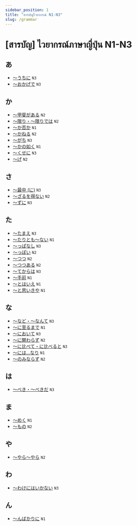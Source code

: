 ```yaml
---
sidebar_position: 1
title: "สารบัญไวยากรณ์ N1-N3"
slug: /grammar
---
```


# [สารบัญ] ไวยากรณ์ภาษาญี่ปุ่น N1-N3

## あ
* [〜うちに](n3/uchi-ni) `N3`
* [〜おかげで](n3/okage-de) `N3`

## か
* [〜甲斐がある](n2/kai-ga-aru) `N2`
* [〜限り・〜限りでは](n2/kagiri-dewa) `N2`
* [〜か否か](n1/ka-ina-ka) `N1`
* [〜かねる](n2/kaneru) `N2`
* [〜がち](n3/gachi) `N3`
* [〜かの如く](n1/ka-no-gotoku) `N1`
* [〜くせに](n3/kuse-ni) `N3`
* [〜げ](n2/ge) `N2`

## さ
* [〜最中 (に)](n3/saichuu-ni) `N3`
* [〜ざるを得ない](n2/zaru-wo-enai) `N2`
* [～ずに](n3/zu-ni) `N3`

## た
* [〜たまえ](n3/tamae) `N3`
* [〜たりとも〜ない](n1/taritomo-nai) `N1`
* [〜っぱなし](n3/ppanashi) `N3`
* [〜っぽい](n2/ppoi) `N2`
* [〜つつ](n2/tsutsu) `N2`
* [〜つつある](n2/tsutsu-aru) `N2`
* [～てからは](n3/te-kara-wa) `N3`
* [〜手前](n1/temae) `N1`
* [〜とはいえ](n1/towaie) `N1`
* [〜と思いきや](n1/to-omoikiya) `N1`

## な
* [〜など・〜なんて](n3/nado-nante) `N3`
* [〜に至るまで](n1/ni-itaru-made) `N1`
* [〜において](n3/ni-oite) `N3`
* [〜に関わらず](n2/ni-kakawarazu) `N2`
* [〜に比べて・に比べると](n3/ni-kurabete) `N3`
* [〜には…なり](n1/niwa-nari) `N1`
* [〜のみならず](n2/nominarazu) `N2`

## は
* [〜べき・〜べきだ](n3/beki) `N3`

## ま
* [〜めく](n1/meku) `N1`
* [〜もの](n2/mono) `N2`

## や
* [〜やら〜やら](n2/yara-yara) `N2`

## わ
* [〜わけにはいかない](n3/wake-ni-wa-ikanai) `N3`

## ん
* [〜んばかりに](n1/n-bakari-ni) `N1`